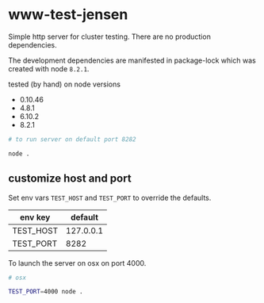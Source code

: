# www-test-jensen

Simple http server for cluster testing. There are no production dependencies.

The development dependencies are manifested in package-lock which was created with node `8.2.1`.

tested (by hand) on node versions

* 0.10.46
* 4.8.1
* 6.10.2
* 8.2.1

```bash
# to run server on default port 8282

node .
```

## customize host and port

Set env vars `TEST_HOST` and `TEST_PORT` to override the defaults.

| env key       | default   |
| ------------- |---------- |
| TEST_HOST     | 127.0.0.1 |
| TEST_PORT     | 8282      |

To launch the server on osx on port 4000.

```bash
# osx

TEST_PORT=4000 node .
```
